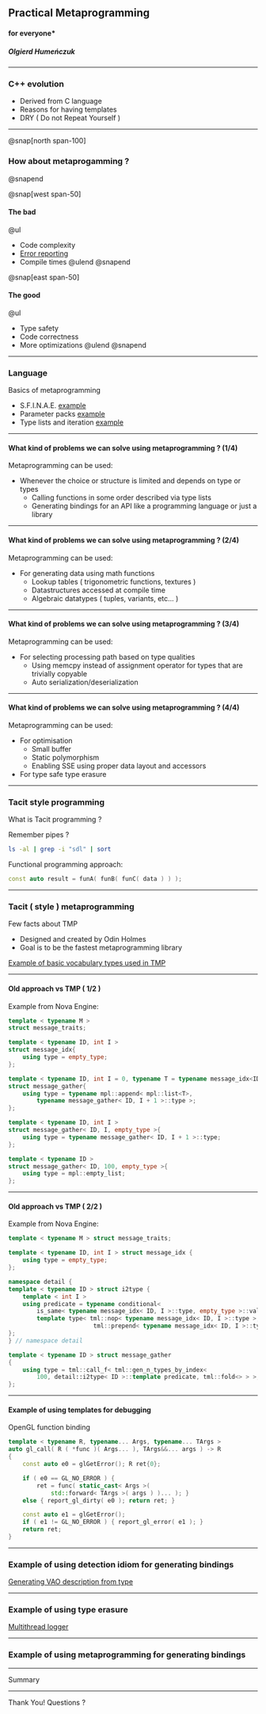 ## Practical Metaprogramming 
#### for everyone\*
##### Olgierd Humeńczuk 

---

### C++ evolution

- Derived from C language
- Reasons for having templates
- DRY ( Do not Repeat Yourself )

---
@snap[north span-100]
### How about metaprogamming ?
@snapend

@snap[west span-50]
#### The bad
@ul
- Code complexity
- [Error reporting](https://godbolt.org/z/O-Fk6O)
- Compile times
@ulend
@snapend

@snap[east span-50]
#### The good
@ul
- Type safety 
- Code correctness
- More optimizations 
@ulend
@snapend

---

### Language

Basics of metaprogramming

* S.F.I.N.A.E. [example](https://godbolt.org/z/sA01si)
* Parameter packs [example](https://godbolt.org/z/i8BeI2)
* Type lists and iteration [example](https://godbolt.org/z/p569Mp)

---

#### What kind of problems we can solve using metaprogramming ? (1/4)

Metaprogramming can be used:
* Whenever the choice or structure is limited and depends on type or types
    * Calling functions in some order described via type lists
    * Generating bindings for an API like a programming language or just a library

---

#### What kind of problems we can solve using metaprogramming ? (2/4)

Metaprogramming can be used:
* For generating data using math functions
    * Lookup tables ( trigonometric functions, textures )
    * Datastructures accessed at compile time
    * Algebraic datatypes ( tuples, variants, etc... )

---

#### What kind of problems we can solve using metaprogramming ? (3/4)

Metaprogramming can be used:
* For selecting processing path based on type qualities 
    * Using memcpy instead of assignment operator for types that are trivially copyable 
    * Auto serialization/deserialization 

---

#### What kind of problems we can solve using metaprogramming ? (4/4)

Metaprogramming can be used:
* For optimisation 
    * Small buffer
    * Static polymorphism 
    * Enabling SSE using proper data layout and accessors
* For type safe type erasure

---

### Tacit style programming

What is Tacit programming ? 

Remember pipes ? 

```bash
ls -al | grep -i "sdl" | sort
```

Functional programming approach:

```cpp
const auto result = funA( funB( funC( data ) ) );
```

---

### Tacit ( style ) metaprogramming

Few facts about TMP
* Designed and created by Odin Holmes
* Goal is to be the fastest metaprogramming library

[Example of basic vocabulary types used in TMP](https://godbolt.org/z/OyHhEw)

--- 
#### Old approach vs TMP ( 1/2 )
Example from Nova Engine:

```cpp
template < typename M >
struct message_traits;

template < typename ID, int I >
struct message_idx{
    using type = empty_type;
};

template < typename ID, int I = 0, typename T = typename message_idx<ID,I>::type >
struct message_gather{
    using type = typename mpl::append< mpl::list<T>, 
        typename message_gather< ID, I + 1 >::type >;
};

template < typename ID, int I >
struct message_gather< ID, I, empty_type >{
    using type = typename message_gather< ID, I + 1 >::type;
};

template < typename ID >
struct message_gather< ID, 100, empty_type >{
    using type = mpl::empty_list;
};
```
---
#### Old approach vs TMP ( 2/2 )
Example from Nova Engine:

```cpp
template < typename M > struct message_traits;

template < typename ID, int I > struct message_idx {
    using type = empty_type;
};

namespace detail {
template < typename ID > struct i2type {
    template < int I >
    using predicate = typename conditional<
        is_same< typename message_idx< ID, I >::type, empty_type >::value >::
        template type< tml::nop< typename message_idx< ID, I >::type >,
                        tml::prepend< typename message_idx< ID, I >::type > >;
};
} // namespace detail

template < typename ID > struct message_gather
{
    using type = tml::call_f< tml::gen_n_types_by_index<
        100, detail::i2type< ID >::template predicate, tml::fold<> > >;
};
```

---

#### Example of using templates for debugging
OpenGL function binding

```cpp
template < typename R, typename... Args, typename... TArgs >
auto gl_call( R ( *func )( Args... ), TArgs&&... args ) -> R
{
    const auto e0 = glGetError(); R ret{0};

    if ( e0 == GL_NO_ERROR ) { 
        ret = func( static_cast< Args >( 
            std::forward< TArgs >( args ) )... ); }
    else { report_gl_dirty( e0 ); return ret; }

    const auto e1 = glGetError();
    if ( e1 != GL_NO_ERROR ) { report_gl_error( e1 ); }
    return ret;
}
```

--- 

### Example of using detection idiom for generating bindings

[Generating VAO description from type](https://godbolt.org/z/V3zcHL)

---

### Example of using type erasure

[Multithread logger](https://godbolt.org/z/JeKoIm)

---

### Example of using metaprogramming for generating bindings


---

Summary

---

Thank You!
Questions ?

